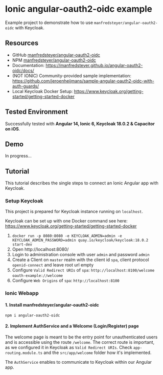 # Ionic angular-oauth2-oidc example

Example project to demonstrate how to use `manfredsteyer/angular-oauth2-oidc` with Keycloak.

## Resources

* GitHub [manfredsteyer/angular-oauth2-oidc](https://github.com/manfredsteyer/angular-oauth2-oidc)
* NPM [manfredsteyer/angular-oauth2-oidc](https://www.npmjs.com/package/angular-oauth2-oidc)
* Documentation: https://manfredsteyer.github.io/angular-oauth2-oidc/docs/
* (NOT IONIC) Community-provided sample
  implementation: https://github.com/jeroenheijmans/sample-angular-oauth2-oidc-with-auth-guards/
* Local Keycloak Docker Setup: https://www.keycloak.org/getting-started/getting-started-docker

## Tested Environment

Successfully tested with **Angular 14, Ionic 6, Keycloak 18.0.2 & Capacitor on iOS**.

## Demo

In progress...

## Tutorial

This tutorial describes the single steps to connect an Ionic Angular app with Keycloak.

### Setup Keycloak

This project is prepared for Keycloak instance running on `localhost`.

Keycloak can be set up with one Docker command see here: https://www.keycloak.org/getting-started/getting-started-docker

1. `docker run -p 8080:8080 -e KEYCLOAK_ADMIN=admin -e KEYCLOAK_ADMIN_PASSWORD=admin quay.io/keycloak/keycloak:18.0.2 start-dev`
2. Open http://localhost:8080/
3. Login to administration console with user `admin` and password `admin`
4. Create a Client on `master` realm with the client id `spa`, client protocol `openid-connect` and leave root url empty
5. Configure `Valid Redirect URIs` of `spa`: `http://localhost:8100/welcome` `oauth-example://welcome`
6. Configure `Web Origins` of `spa`: `http://localhost:8100`

### Ionic Webapp

#### 1. Install manfredsteyer/angular-oauth2-oidc

```
npm i angular-oauth2-oidc
```

#### 2. Implement AuthService and a Welcome (Login/Register) page

The welcome page is meant to be the entry point for unauthenticated users and is accessible using the route `/welcome`.
The correct route is important, as we configured it in Keycloak as `Valid Redirect URIs`.
Check `app-routing.module.ts` and the `src/app/welcome` folder how it's implemented.

The `AuthService` enables to communicate to Keycloak within our Angular app.
